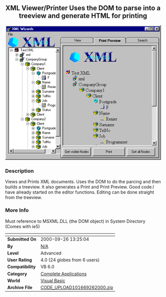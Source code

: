 ﻿<div align="center">

## XML Viewer/Printer Uses the DOM to parse into a treeview and generate HTML for printing

<img src="PIC200092675551086.GIF">
</div>

### Description

Views and Prints XML documents. Uses the DOM to do the parcing and then builds a treeview. It also generates a Print and Print Preview. Good code.I have already started on the editor functions. Editing can be done straight from the treeview.
 
### More Info
 
Must reference to MSXML.DLL (the DOM object) in System Directory (Comes with ie5)


<span>             |<span>
---                |---
**Submitted On**   |2000-09-26 13:25:04
**By**             |[N/A](https://github.com/Planet-Source-Code/PSCIndex/blob/master/ByAuthor/empty.md)
**Level**          |Advanced
**User Rating**    |4.0 (24 globes from 6 users)
**Compatibility**  |VB 6\.0
**Category**       |[Complete Applications](https://github.com/Planet-Source-Code/PSCIndex/blob/master/ByCategory/complete-applications__1-27.md)
**World**          |[Visual Basic](https://github.com/Planet-Source-Code/PSCIndex/blob/master/ByWorld/visual-basic.md)
**Archive File**   |[CODE\_UPLOAD101669262000\.zip](https://github.com/Planet-Source-Code/xml-viewer-printer-uses-the-dom-to-parse-into-a-treeview-and-generate-html-for-printing__1-11673/archive/master.zip)








